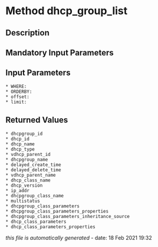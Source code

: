 # Method dhcp_group_list

## Description
	

## Mandatory Input Parameters

## Input Parameters
	* WHERE:
	* ORDERBY:
	* offset:
	* limit:

## Returned Values
	* dhcpgroup_id
	* dhcp_id
	* dhcp_name
	* dhcp_type
	* vdhcp_parent_id
	* dhcpgroup_name
	* delayed_create_time
	* delayed_delete_time
	* vdhcp_parent_name
	* dhcp_class_name
	* dhcp_version
	* ip_addr
	* dhcpgroup_class_name
	* multistatus
	* dhcpgroup_class_parameters
	* dhcpgroup_class_parameters_properties
	* dhcpgroup_class_parameters_inheritance_source
	* dhcp_class_parameters
	* dhcp_class_parameters_properties


*this file is automatically generated* - date: 18 Feb 2021 19:32
